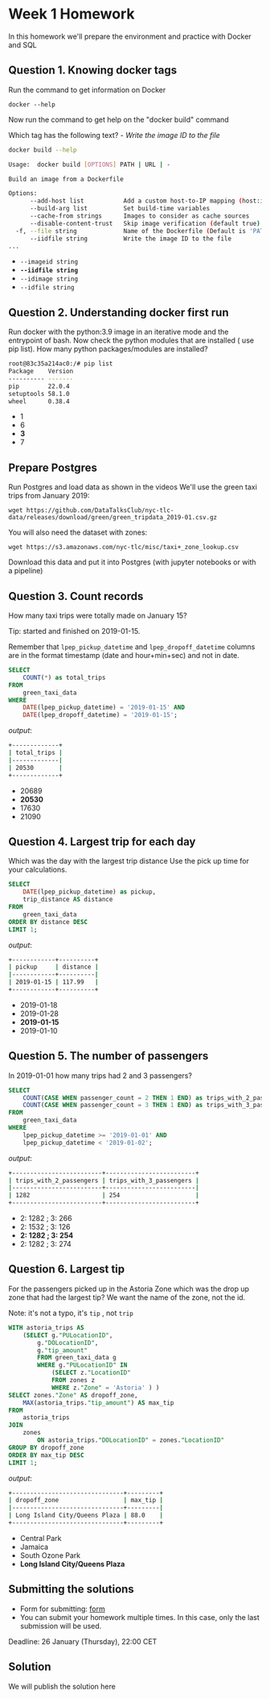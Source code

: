 # Week 1 Homework

In this homework we'll prepare the environment and practice with Docker and SQL

## Question 1. Knowing docker tags

Run the command to get information on Docker

```docker --help```

Now run the command to get help on the "docker build" command

Which tag has the following text? - *Write the image ID to the file*

```bash
docker build --help

Usage:  docker build [OPTIONS] PATH | URL | -

Build an image from a Dockerfile

Options:
      --add-host list           Add a custom host-to-IP mapping (host:ip)
      --build-arg list          Set build-time variables
      --cache-from strings      Images to consider as cache sources
      --disable-content-trust   Skip image verification (default true)
  -f, --file string             Name of the Dockerfile (Default is 'PATH/Dockerfile')
      --iidfile string          Write the image ID to the file
...
```

- `--imageid string`
- **`--iidfile string`**
- `--idimage string`
- `--idfile string`

## Question 2. Understanding docker first run

Run docker with the python:3.9 image in an iterative mode and the entrypoint of bash.
Now check the python modules that are installed ( use pip list).
How many python packages/modules are installed?

```bash
root@83c35a214ac0:/# pip list
Package    Version
---------- -------
pip        22.0.4
setuptools 58.1.0
wheel      0.38.4
```

- 1
- 6
- **3**
- 7

## Prepare Postgres

Run Postgres and load data as shown in the videos We'll use the green taxi trips from January 2019:

```wget https://github.com/DataTalksClub/nyc-tlc-data/releases/download/green/green_tripdata_2019-01.csv.gz```

You will also need the dataset with zones:

```wget https://s3.amazonaws.com/nyc-tlc/misc/taxi+_zone_lookup.csv```

Download this data and put it into Postgres (with jupyter notebooks or with a pipeline)

## Question 3. Count records

How many taxi trips were totally made on January 15?

Tip: started and finished on 2019-01-15.

Remember that `lpep_pickup_datetime` and `lpep_dropoff_datetime` columns are in the format timestamp (date and hour+min+sec) and not in date.

```sql
SELECT 
    COUNT(*) as total_trips
FROM 
    green_taxi_data
WHERE 
    DATE(lpep_pickup_datetime) = '2019-01-15' AND 
    DATE(lpep_dropoff_datetime) = '2019-01-15';
```

*output*:

```bash
+-------------+
| total_trips |
|-------------|
| 20530       |
+-------------+
```

- 20689
- **20530**
- 17630
- 21090

## Question 4. Largest trip for each day

Which was the day with the largest trip distance
Use the pick up time for your calculations.

```sql
SELECT 
    DATE(lpep_pickup_datetime) as pickup,
    trip_distance AS distance
FROM 
    green_taxi_data
ORDER BY distance DESC
LIMIT 1;
```

*output*:

```bash
+------------+----------+
| pickup     | distance |
|------------+----------|
| 2019-01-15 | 117.99   |
+------------+----------+
```

- 2019-01-18
- 2019-01-28
- **2019-01-15**
- 2019-01-10

## Question 5. The number of passengers

In 2019-01-01 how many trips had 2 and 3 passengers?

```sql
SELECT 
    COUNT(CASE WHEN passenger_count = 2 THEN 1 END) as trips_with_2_passengers,
    COUNT(CASE WHEN passenger_count = 3 THEN 1 END) as trips_with_3_passengers
FROM 
    green_taxi_data
WHERE 
    lpep_pickup_datetime >= '2019-01-01' AND 
    lpep_pickup_datetime < '2019-01-02';
```

*output*:

```bash
+-------------------------+-------------------------+
| trips_with_2_passengers | trips_with_3_passengers |
|-------------------------+-------------------------|
| 1282                    | 254                     |
+-------------------------+-------------------------+
```

- 2: 1282 ; 3: 266
- 2: 1532 ; 3: 126
- **2: 1282 ; 3: 254**
- 2: 1282 ; 3: 274

## Question 6. Largest tip

For the passengers picked up in the Astoria Zone which was the drop up zone that had the largest tip?
We want the name of the zone, not the id.

Note: it's not a typo, it's `tip` , not `trip`

```sql
WITH astoria_trips AS
    (SELECT g."PULocationID",
        g."DOLocationID",
        g."tip_amount"
        FROM green_taxi_data g
        WHERE g."PULocationID" IN
            (SELECT z."LocationID"
            FROM zones z
            WHERE z."Zone" = 'Astoria' ) )
SELECT zones."Zone" AS dropoff_zone,
    MAX(astoria_trips."tip_amount") AS max_tip
FROM 
    astoria_trips
JOIN 
    zones 
        ON astoria_trips."DOLocationID" = zones."LocationID"
GROUP BY dropoff_zone
ORDER BY max_tip DESC
LIMIT 1;
```

*output*:

```bash
+-------------------------------+---------+
| dropoff_zone                  | max_tip |
|-------------------------------+---------|
| Long Island City/Queens Plaza | 88.0    |
+-------------------------------+---------+
```

- Central Park
- Jamaica
- South Ozone Park
- **Long Island City/Queens Plaza**

## Submitting the solutions

- Form for submitting: [form](https://forms.gle/EjphSkR1b3nsdojv7)
- You can submit your homework multiple times. In this case, only the last submission will be used.

Deadline: 26 January (Thursday), 22:00 CET

## Solution

We will publish the solution here
